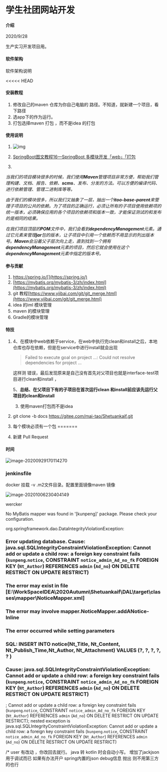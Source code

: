 # 学生社团网站开发

#### 介绍
2020/9/28

生产实习开发项目用。 

#### 软件架构
软件架构说明


<<<<< HEAD
#### 安装教程

1.  修改自己的maven 仓库为你自己电脑的 路径。不知道，就新建一个项目，看下路径
2.  选app下的作为运行。
3.  打包选择maven 打包 ，而不是idea 的打包

#### 使用说明

1. ![img](https://user-gold-cdn.xitu.io/2020/3/16/170e3cc1ccbe35ec?imageView2/0/w/1280/h/960/format/webp/ignore-error/1)

2. [SpringBoot图文教程16—SpringBoot 多模块开发「web」「打包](https://juejin.im/post/6844904094558060552)

3. 

   ​     *当我们的项目模块很多的时候，我们使用**Maven**管理项目非常方便，帮助我们管理构建、文档、报告、依赖、**scms**、发布、分发的方法。可以方便的编译代码、进行依赖管理、管理二进制库等等。*

   ​     *由于我们的模块很多，所以我们又抽象了一层，抽出一个**itoo-base-parent**来管理子项目的公共的依赖。为了项目的正确运行，必须让所有的子项目使用依赖项的统一版本，必须确保应用的各个项目的依赖项和版本一致，才能保证测试的和发布的是相同的结果。*

   ​    *在我们项目顶层的**POM**文件中，我们会看到**dependencyManagement**元素。通过它元素来管理**jar**包的版本，让子项目中引用一个依赖而不用显示的列出版本号。**Maven**会沿着父子层次向上走，直到找到一个拥有**dependencyManagement**元素的项目，然后它就会使用在这个**dependencyManagement**元素中指定的版本号。*

#### 参与贡献

1.  https://spring.io/[](https://spring.io/)
2.  [https://mybatis.org/mybatis-3/zh/index.html](https://mybatis.org/mybatis-3/zh/index.html)
3.  git 教程[https://www.yiibai.com/git/git_merge.html](https://www.yiibai.com/git/git_merge.html)
4.  idea 的iml 模块管理 
5.  maven 的模块管理
6.  Gradle的模块管理


#### 特技

1. 4、在模块中web依赖于service，在web中执行完clean和install之后，本地仓库也存在依赖，但是在service中进行install就会出现

   > Failed to execute goal on project ...: Could not resolve dependencies for project ...

   这样测 错误，最后发现原来是自己没有首先对父项目也就是interface-test项目进行clean和install ，

   5、**总结、在父项目下有的子项目在首次运行clean 和install前应该先运行父项目的clean和install**



   3. 使用maven打包而不是idea

2. git clone  -b docs https://gitee.com/mai-tao/Shetuankaif.git

3. 每个模块必须有一个包
=======
4.  新建 Pull Request

#### 时间

![image-20200929170114270](https://img.vim-cn.com/76/b3ec63d1e9a913818c7813b22981b87b2bcaf5.png)

### jenkinsfile 

docker 挂载 -v .m2文件目录。配置里面镜像maven 镜像

![image-20201006230404149](https://img.vim-cn.com/72/c772bbdf81745f9f1ab5c56587768aafca2a7b.png)

wercker

No MyBatis mapper was found in '[kunpeng]' package. Please check your configuration.

org.springframework.dao.DataIntegrityViolationException: 
### Error updating database.  Cause: java.sql.SQLIntegrityConstraintViolationException: Cannot add or update a child row: a foreign key constraint fails (`kunpeng`.`notice`, CONSTRAINT `notice_admin_Ad_no_fk` FOREIGN KEY (`Nt_Author`) REFERENCES `admin` (`Ad_no`) ON DELETE RESTRICT ON UPDATE RESTRICT)
### The error may exist in file [E:\WorkSpaceIDEA\2020Autumn\Shetuankaif\DAL\target\classes\mapper\NoticeMapper.xml]
### The error may involve mapper.NoticeMapper.addANotice-Inline
### The error occurred while setting parameters
### SQL: INSERT INTO notice(Nt_Title, Nt_Content, Nt_Publish_Time,Nt_Author, Nt_Attachment)         VALUES (?,          ?,          ?,          ?,          ?          )
### Cause: java.sql.SQLIntegrityConstraintViolationException: Cannot add or update a child row: a foreign key constraint fails (`kunpeng`.`notice`, CONSTRAINT `notice_admin_Ad_no_fk` FOREIGN KEY (`Nt_Author`) REFERENCES `admin` (`Ad_no`) ON DELETE RESTRICT ON UPDATE RESTRICT)
; Cannot add or update a child row: a foreign key constraint fails (`kunpeng`.`notice`, CONSTRAINT `notice_admin_Ad_no_fk` FOREIGN KEY (`Nt_Author`) REFERENCES `admin` (`Ad_no`) ON DELETE RESTRICT ON UPDATE RESTRICT); nested exception is java.sql.SQLIntegrityConstraintViolationException: Cannot add or update a child row: a foreign key constraint fails (`kunpeng`.`notice`, CONSTRAINT `notice_admin_Ad_no_fk` FOREIGN KEY (`Nt_Author`) REFERENCES `admin` (`Ad_no`) ON DELETE RESTRICT ON UPDATE RESTRICT)



/*  user 有改动 ，你改回去就行。
java 转 kotlin 时会自动小写。
增加了jackjson 用于调试而已
如果有办法开户 spring内置的json debug信息 抛出 则不用第三方的也行
